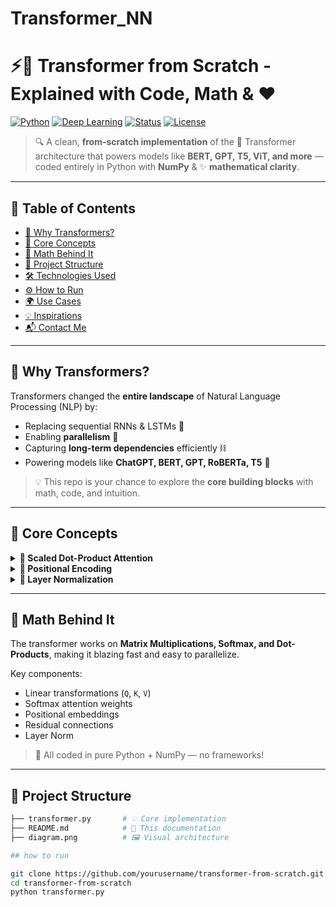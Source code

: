 # Transformer_NN
# ⚡️🚀 Transformer from Scratch - Explained with Code, Math & ❤️

[![Python](https://img.shields.io/badge/Python-3.8+-blue?logo=python)](https://www.python.org/)
[![Deep Learning](https://img.shields.io/badge/Deep_Learning-Transformer-orange)]()
[![Status](https://img.shields.io/badge/Project-Active-brightgreen)]()
[![License](https://img.shields.io/badge/License-MIT-green)]()

> 🔍 A clean, **from-scratch implementation** of the 🧠 Transformer architecture that powers models like **BERT, GPT, T5, ViT, and more** — coded entirely in Python with **NumPy** & ✨ **mathematical clarity**.

---

## 🧾 Table of Contents

- [🚨 Why Transformers?](#-why-transformers)
- [🧠 Core Concepts](#-core-concepts)
- [📐 Math Behind It](#-math-behind-it)
- [📁 Project Structure](#-project-structure)
- [🛠️ Technologies Used](#-technologies-used)
- [⚙️ How to Run](#️-how-to-run)
- [🌍 Use Cases](#-use-cases)
- [💡 Inspirations](#-inspirations)
- [📬 Contact Me](#-contact-me)

---

## 🚨 Why Transformers?

Transformers changed the **entire landscape** of Natural Language Processing (NLP) by:

- Replacing sequential RNNs & LSTMs 🔄
- Enabling **parallelism** 🧮
- Capturing **long-term dependencies** efficiently ⛓️
- Powering models like **ChatGPT, BERT, GPT, RoBERTa, T5** 🤖

> 💡 This repo is your chance to explore the **core building blocks** with math, code, and intuition.

---

## 🧠 Core Concepts

<details>
<summary><strong>🔷 Scaled Dot-Product Attention</strong></summary>

> Calculates attention scores using dot product between queries and keys, scaled by key dimension.

\[
\text{Attention}(Q, K, V) = \text{softmax}\left(\frac{QK^T}{\sqrt{d_k}}\right)V
\]

</details>

<details>
<summary><strong>🔷 Positional Encoding</strong></summary>

> Since Transformers don't have recurrence, we inject **position** info using sine/cosine functions.

\[
\text{PE}_{(pos, 2i)} = \sin\left(\frac{pos}{10000^{2i/d_{model}}}\right)
\quad
\text{PE}_{(pos, 2i+1)} = \cos\left(\frac{pos}{10000^{2i/d_{model}}}\right)
\]

</details>

<details>
<summary><strong>🔷 Layer Normalization</strong></summary>

> Helps stabilize training and improve convergence 🧘

\[
\text{LN}(x) = \frac{x - \mu}{\sqrt{\sigma^2 + \epsilon}}
\]

</details>

---

## 📐 Math Behind It

The transformer works on **Matrix Multiplications, Softmax, and Dot-Products**, making it blazing fast and easy to parallelize.

Key components:
- Linear transformations (`Q`, `K`, `V`)
- Softmax attention weights
- Positional embeddings
- Residual connections
- Layer Norm

> 🧠 All coded in pure Python + NumPy — no frameworks!

---

## 📁 Project Structure

```bash
├── transformer.py       # 💡 Core implementation
├── README.md            # 📘 This documentation
├── diagram.png          # 🖼️ Visual architecture

## how to run

git clone https://github.com/yourusername/transformer-from-scratch.git
cd transformer-from-scratch
python transformer.py

